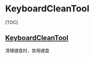 # KeyboardCleanTool

[TOC]

## [KeyboardCleanTool](https://folivora.ai/keyboardcleantool?ref=pricetag)

清理键盘时，禁用键盘